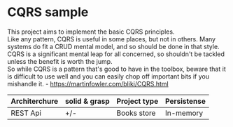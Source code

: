 # CQRS sample
This project aims to implement the basic CQRS principles.<br/>
Like any pattern, CQRS is useful in some places, but not in others. Many systems do fit a CRUD mental model, and so should be done in that style. CQRS is a significant mental leap for all concerned, so shouldn't be tackled unless the benefit is worth the jump.<br/>
So while CQRS is a pattern that's good to have in the toolbox, beware that it is difficult to use well and you can easily chop off important bits if you mishandle it. - https://martinfowler.com/bliki/CQRS.html<br/>

| Architerchure | solid & grasp | Project type | Persistense |
| ------------- | --------------| ------------ | ----------- |
| REST Api      | +/-           | Books store  | In-memory   |
